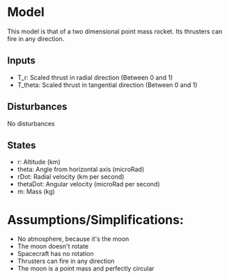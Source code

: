 # Model
This model is that of a two dimensional point mass rocket. Its thrusters can fire in any direction.

## Inputs
- T_r: Scaled thrust in radial direction (Between 0 and 1)
- T_theta: Scaled thrust in tangential direction (Between 0 and 1)

## Disturbances
No disturbances

## States
- r: Altitude (km)
- theta: Angle from horizontal axis (microRad)
- rDot: Radial velocity (km per second)
- thetaDot: Angular velocity (microRad per second)
- m: Mass (kg)

# Assumptions/Simplifications:
- No atmosphere, because it's the moon
- The moon doesn't rotate
- Spacecraft has no rotation
- Thrusters can fire in any direction
- The moon is a point mass and perfectly circular
